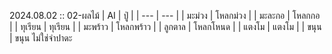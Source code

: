 2024.08.02 :: 02-ผลไม้
| AI | ปู่ |
| --- | --- |
| มะม่วง | โหลกม่วง |
| มะละกอ | โหลกกอ |
| ทุเรียน | ทุเรียน |
| มะพร้าว | โหลกพร้าว |
| ลูกตาล | โหลกโหนด |
| แตงโม | แตงโม |
| ขนุน | ขนุน ไม่ใช่จำปาดะ